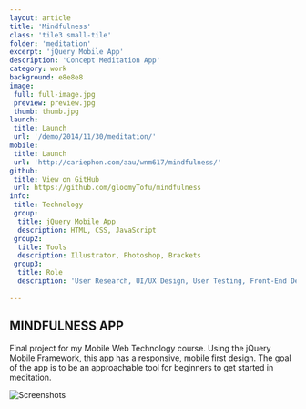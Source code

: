 ```yaml
---
layout: article
title: 'Mindfulness'
class: 'tile3 small-tile'
folder: 'meditation'
excerpt: 'jQuery Mobile App'
description: 'Concept Meditation App'
category: work
background: e8e8e8
image:
 full: full-image.jpg
 preview: preview.jpg
 thumb: thumb.jpg
launch: 
 title: Launch
 url: '/demo/2014/11/30/meditation/'
mobile: 
 title: Launch
 url: 'http://cariephon.com/aau/wnm617/mindfulness/'
github: 
 title: View on GitHub
 url: https://github.com/gloomyTofu/mindfulness
info:
 title: Technology
 group: 
  title: jQuery Mobile App
  description: HTML, CSS, JavaScript
 group2: 
  title: Tools
  description: Illustrator, Photoshop, Brackets
 group3: 
  title: Role
  description: 'User Research, UI/UX Design, User Testing, Front-End Development'

---
```


## MINDFULNESS APP

Final project for my Mobile Web Technology course. Using the jQuery Mobile Framework, this app has a responsive, mobile first design. The  goal of the app is to be an approachable tool for beginners to get started in meditation.

<div class="screenshot-container">
	<img srcset="/assets/images/work/{{page.folder}}/preview@2x.jpg 1089w, /assets/images/work/{{page.folder}}/preview.jpg 768w" src="/assets/images/work/{{page.folder}}/preview.jpg" alt="Screenshots" />
</div>